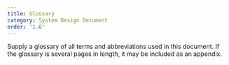 ```yaml
---
title: Glossary
category: System Design Document
order: '1.6'
---
```


Supply a glossary of all terms and abbreviations used in this document.  If the glossary is several pages in length, it may be included as an appendix.
